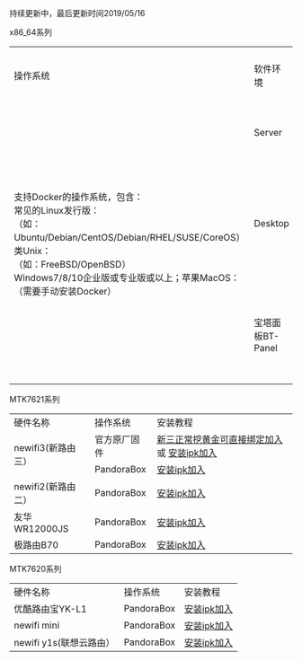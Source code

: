 持续更新中，最后更新时间2019/05/16

x86_64系列
<table>
    <tr>
        <td>操作系统</td>
        <td>软件环境</td> 
        <td>安装教程</td> 
        <td>绑定教程</td>
   </tr>
    <tr>
        <td rowspan="3">支持Docker的操作系统，包含：<br>
常见的Linux发行版：<br>
（如：Ubuntu/Debian/CentOS/Debian/RHEL/SUSE/CoreOS）<br>
类Unix：<br>
（如：FreeBSD/OpenBSD）<br>
Windows7/8/10企业版或专业版或以上；苹果MacOS：<br>
（需要手动安装Docker）<br></td>    
      <td >Server</td>  
        <td><a href="https://km.webrtc.win/index.php?share/file&user=102&sid=MNrP5RTZ"> 安装教程</a></td>
        <td> <a href="https://km.webrtc.win/index.php?share/file&user=102&sid=hYN7eKXq "  >远程绑定</a>  
  </td>
    </tr>
    <tr>
           <td >Desktop</td>  
        <td><a href="https://km.webrtc.win/index.php?share/file&user=102&sid=MNrP5RTZ"> 安装教程</a></td>
        <td><a href="https://km.webrtc.win/index.php?share/file&user=102&sid=zEskIdJc "  >本机绑定</a>  或
              <a href="https://km.webrtc.win/index.php?share/file&user=102&sid=hYN7eKXq"  >远程绑定</a>  
    </tr>
    <tr>
        <td >宝塔面板BT-Panel</td>  
        <td><a href="https://www.bt.cn/bbs/thread-30909-1-1.html">安装第三方插件</a> </td>
         <td><a href=" https://www.bt.cn/bbs/thread-30909-1-1.html"> 远程绑定</td>
    </tr>
</table>







MTK7621系列
<table>
    <tr>
        <td>硬件名称</td> 
        <td>操作系统</td> 
        <td>安装教程</td> 
   </tr>
    <tr>
        <td rowspan="2">newifi3(新路由三）</td>    
      <td >官方原厂固件</td>  
        <td><a href=" https://km.webrtc.win/index.php?share/file&user=102&sid=ijzfqVM4">新三正常挖黄金可直接绑定加入</a>或
        <a href="https://km.webrtc.win/index.php?share/file&user=102&sid=yYZbkK6W">安装ipk加入</a></td>
    </tr>
    <tr>
        <td >PandoraBox</td>  
        <td><a href="https://km.webrtc.win/index.php?share/file&user=102&sid=R83uMVsz">安装ipk加入</a></td>
    </tr>
    <tr>    
    <!-- <tr>
    <td>newifi3(新路由三）</td>
    <td>PandoraBox</td>
    <td><a href="https://blog.csdn.net/weixin_44388511/article/details/86707082">安装ipk加入</a></td>
    </tr> -->
    <td>newifi2(新路由二）</td>
    <td>PandoraBox</td>
    <td><a href="https://km.webrtc.win/index.php?share/file&user=102&sid=R83uMVsz">安装ipk加入</a></td>
    </tr>
    <td>友华WR12000JS</td>
    <td>PandoraBox</td>
    <td><a href="https://km.webrtc.win/index.php?share/file&user=102&sid=R83uMVsz">安装ipk加入</a></td>
    </tr>
    <tr>
    <td>极路由B70</td>
    <td>PandoraBox</td>
    <td><a href="https://km.webrtc.win/index.php?share/file&user=102&sid=R83uMVsz">安装ipk加入</a></td>
    </tr>
</table>
MTK7620系列
<table>
    <tr>
        <td>硬件名称</td> 
        <td>操作系统</td> 
        <td>安装教程</td> 
   </tr>
    <td>优酷路由宝YK-L1</td>
    <td>PandoraBox</td>
    <td><a href="https://km.webrtc.win/index.php?share/file&user=102&sid=6EmwnfU8">安装ipk加入</a></td>
    </tr>
    <tr>
    <td>newifi mini</td>
    <td>PandoraBox</td>
    <td><a href="https://km.webrtc.win/index.php?share/file&user=102&sid=6EmwnfU8">安装ipk加入</a></td>
    </tr>
     <tr>  
    <td>newifi y1s(联想云路由）</td>
    <td>PandoraBox</td>
    <td><a href="https://km.webrtc.win/index.php?share/file&user=102&sid=6EmwnfU8">安装ipk加入</a></td>
    </tr> 
    <tr>
</table>


